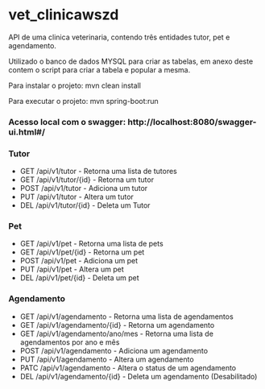 # vet_clinicawszd
API de uma clinica veterinaria, contendo três entidades tutor, pet e agendamento.

Utilizado o banco de dados MYSQL para criar as tabelas, em anexo deste contem o script para criar a tabela e popular a mesma.

Para instalar o projeto: mvn clean install

Para executar o projeto: mvn spring-boot:run

### Acesso local com o swagger: http://localhost:8080/swagger-ui.html#/

### Tutor
* GET  /api/v1/tutor      - Retorna uma lista de tutores
* GET  /api/v1/tutor/{id} - Retorna um tutor
* POST /api/v1/tutor      - Adiciona um tutor
* PUT  /api/v1/tutor      - Altera um tutor
* DEL  /api/v1/tutor/{id} - Deleta um Tutor

### Pet
* GET  /api/v1/pet      - Retorna uma lista de pets
* GET  /api/v1/pet/{id} - Retorna um pet
* POST /api/v1/pet      - Adiciona um pet
* PUT  /api/v1/pet      - Altera um pet
* DEL  /api/v1/pet/{id} - Deleta um pet

### Agendamento
* GET  /api/v1/agendamento          - Retorna uma lista de agendamentos
* GET  /api/v1/agendamento/{id}     - Retorna um agendamento
* GET  /api/v1/agendamento/ano/mes  - Retorna uma lista de agendamentos por ano e mês
* POST /api/v1/agendamento          - Adiciona um agendamento
* PUT  /api/v1/agendamento          - Altera um agendamento
* PATC /api/v1/agendamento          - Altera o status de um agendamento
* DEL  /api/v1/agendamento/{id}     - Deleta um agendamento (Desabilitado)
